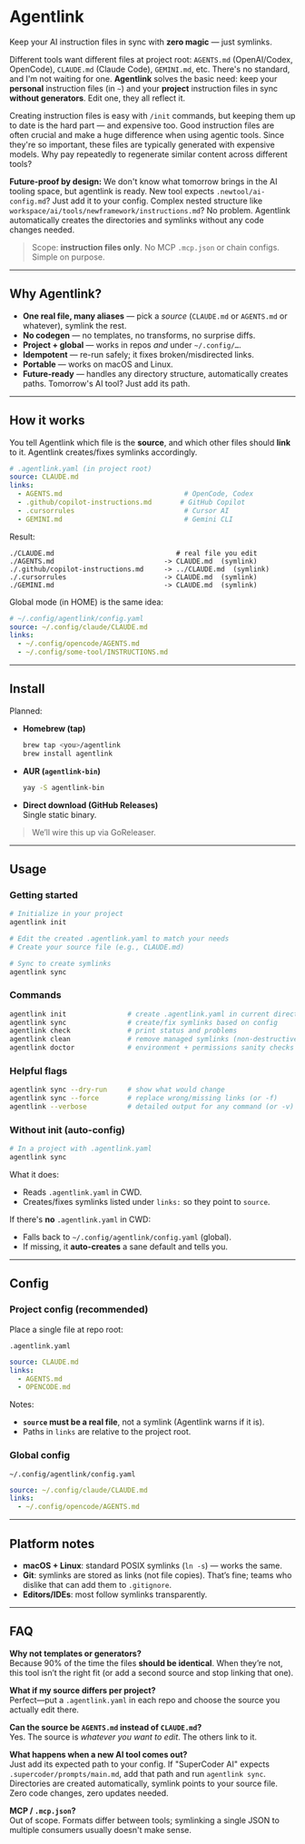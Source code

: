 # Agentlink

Keep your AI instruction files in sync with **zero magic** — just symlinks.

Different tools want different files at project root: `AGENTS.md` (OpenAI/Codex, OpenCode), `CLAUDE.md` (Claude Code), `GEMINI.md`, etc. There's no standard, and I'm not waiting for one. **Agentlink** solves the basic need: keep your **personal** instruction files (in `~`) and your **project** instruction files in sync **without generators**. Edit one, they all reflect it.

Creating instruction files is easy with `/init` commands, but keeping them up to date is the hard part — and expensive too. Good instruction files are often crucial and make a huge difference when using agentic tools. Since they're so important, these files are typically generated with expensive models. Why pay repeatedly to regenerate similar content across different tools?

**Future-proof by design:** We don't know what tomorrow brings in the AI tooling space, but agentlink is ready. New tool expects `.newtool/ai-config.md`? Just add it to your config. Complex nested structure like `workspace/ai/tools/newframework/instructions.md`? No problem. Agentlink automatically creates the directories and symlinks without any code changes needed.

> Scope: **instruction files only**. No MCP `.mcp.json` or chain configs. Simple on purpose.

---

## Why Agentlink?

- **One real file, many aliases** — pick a *source* (`CLAUDE.md` or `AGENTS.md` or whatever), symlink the rest.
- **No codegen** — no templates, no transforms, no surprise diffs.
- **Project + global** — works in repos *and* under `~/.config/…`.
- **Idempotent** — re-run safely; it fixes broken/misdirected links.
- **Portable** — works on macOS and Linux.
- **Future-ready** — handles any directory structure, automatically creates paths. Tomorrow's AI tool? Just add its path.

---

## How it works

You tell Agentlink which file is the **source**, and which other files should **link** to it. Agentlink creates/fixes symlinks accordingly.

```yaml
# .agentlink.yaml (in project root)
source: CLAUDE.md
links:
  - AGENTS.md                              # OpenCode, Codex
  - .github/copilot-instructions.md       # GitHub Copilot  
  - .cursorrules                           # Cursor AI
  - GEMINI.md                              # Gemini CLI
```

Result:
```
./CLAUDE.md                              # real file you edit
./AGENTS.md                           -> CLAUDE.md  (symlink)
./.github/copilot-instructions.md     -> ../CLAUDE.md  (symlink)
./.cursorrules                        -> CLAUDE.md  (symlink)
./GEMINI.md                           -> CLAUDE.md  (symlink)
```

Global mode (in HOME) is the same idea:

```yaml
# ~/.config/agentlink/config.yaml
source: ~/.config/claude/CLAUDE.md
links:
  - ~/.config/opencode/AGENTS.md
  - ~/.config/some-tool/INSTRUCTIONS.md
```

---

## Install

Planned:

- **Homebrew (tap)**  
  ```bash
  brew tap <you>/agentlink
  brew install agentlink
  ```

- **AUR (`agentlink-bin`)**  
  ```bash
  yay -S agentlink-bin
  ```

- **Direct download (GitHub Releases)**  
  Single static binary.

> We’ll wire this up via GoReleaser.

---

## Usage

### Getting started

```bash
# Initialize in your project
agentlink init

# Edit the created .agentlink.yaml to match your needs
# Create your source file (e.g., CLAUDE.md)

# Sync to create symlinks
agentlink sync
```

### Commands

```bash
agentlink init               # create .agentlink.yaml in current directory
agentlink sync               # create/fix symlinks based on config
agentlink check              # print status and problems
agentlink clean              # remove managed symlinks (non-destructive)
agentlink doctor             # environment + permissions sanity checks
```

### Helpful flags

```bash
agentlink sync --dry-run     # show what would change
agentlink sync --force       # replace wrong/missing links (or -f)
agentlink --verbose          # detailed output for any command (or -v)
```

### Without init (auto-config)

```bash
# In a project with .agentlink.yaml
agentlink sync
```

What it does:
- Reads `.agentlink.yaml` in CWD.
- Creates/fixes symlinks listed under `links:` so they point to `source`.

If there's **no** `.agentlink.yaml` in CWD:
- Falls back to `~/.config/agentlink/config.yaml` (global).
- If missing, it **auto-creates** a sane default and tells you.

---

## Config

### Project config (recommended)

Place a single file at repo root:

`.agentlink.yaml`
```yaml
source: CLAUDE.md
links:
  - AGENTS.md
  - OPENCODE.md
```

Notes:
- **`source` must be a real file**, not a symlink (Agentlink warns if it is).
- Paths in `links` are relative to the project root.

### Global config

`~/.config/agentlink/config.yaml`
```yaml
source: ~/.config/claude/CLAUDE.md
links:
  - ~/.config/opencode/AGENTS.md
```

---

## Platform notes

- **macOS + Linux**: standard POSIX symlinks (`ln -s`) — works the same.
- **Git**: symlinks are stored as links (not file copies). That’s fine; teams who dislike that can add them to `.gitignore`.
- **Editors/IDEs**: most follow symlinks transparently.

---

## FAQ

**Why not templates or generators?**  
Because 90% of the time the files **should be identical**. When they’re not, this tool isn’t the right fit (or add a second source and stop linking that one).

**What if my source differs per project?**  
Perfect—put a `.agentlink.yaml` in each repo and choose the source you actually edit there.

**Can the source be `AGENTS.md` instead of `CLAUDE.md`?**  
Yes. The source is *whatever you want to edit*. The others link to it.

**What happens when a new AI tool comes out?**  
Just add its expected path to your config. If "SuperCoder AI" expects `.supercoder/prompts/main.md`, add that path and run `agentlink sync`. Directories are created automatically, symlink points to your source file. Zero code changes, zero updates needed.

**MCP / `.mcp.json`?**  
Out of scope. Formats differ between tools; symlinking a single JSON to multiple consumers usually doesn't make sense.

